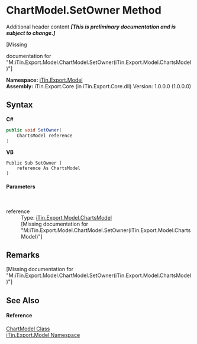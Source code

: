 # ChartModel.SetOwner Method 
Additional header content _**\[This is preliminary documentation and is subject to change.\]**_

\[Missing <summary> documentation for "M:iTin.Export.Model.ChartModel.SetOwner(iTin.Export.Model.ChartsModel)"\]

**Namespace:**&nbsp;<a href="ef57ffcc-e95e-b212-5a46-9aa6f5a3511f">iTin.Export.Model</a><br />**Assembly:**&nbsp;iTin.Export.Core (in iTin.Export.Core.dll) Version: 1.0.0.0 (1.0.0.0)

## Syntax

**C#**<br />
``` C#
public void SetOwner(
	ChartsModel reference
)
```

**VB**<br />
``` VB
Public Sub SetOwner ( 
	reference As ChartsModel
)
```


#### Parameters
&nbsp;<dl><dt>reference</dt><dd>Type: <a href="7182bed1-ea7a-4fb6-930b-ce41b0f9e1c0">iTin.Export.Model.ChartsModel</a><br />\[Missing <param name="reference"/> documentation for "M:iTin.Export.Model.ChartModel.SetOwner(iTin.Export.Model.ChartsModel)"\]</dd></dl>

## Remarks
\[Missing <remarks> documentation for "M:iTin.Export.Model.ChartModel.SetOwner(iTin.Export.Model.ChartsModel)"\]

## See Also


#### Reference
<a href="a8ddbbae-39bf-79b5-58c6-02bf57059871">ChartModel Class</a><br /><a href="ef57ffcc-e95e-b212-5a46-9aa6f5a3511f">iTin.Export.Model Namespace</a><br />